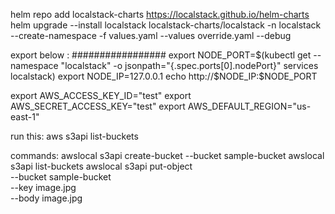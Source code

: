 helm repo add localstack-charts https://localstack.github.io/helm-charts
helm upgrade --install localstack localstack-charts/localstack -n localstack --create-namespace  -f values.yaml --values override.yaml --debug



export below :
#################
export NODE_PORT=$(kubectl get --namespace "localstack" -o jsonpath="{.spec.ports[0].nodePort}" services localstack)
export NODE_IP=127.0.0.1
echo http://$NODE_IP:$NODE_PORT

export AWS_ACCESS_KEY_ID="test"
export AWS_SECRET_ACCESS_KEY="test"
export AWS_DEFAULT_REGION="us-east-1"

run this: aws s3api  list-buckets

commands:
awslocal s3api create-bucket --bucket sample-bucket
awslocal s3api list-buckets
awslocal s3api put-object \
  --bucket sample-bucket \
  --key image.jpg \
  --body image.jpg